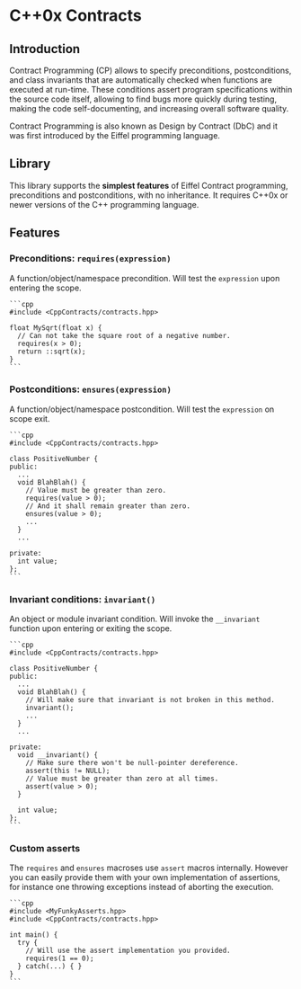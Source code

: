 C++0x Contracts
===============

## Introduction

Contract Programming (CP) allows to specify preconditions, postconditions, and class invariants that are automatically checked when functions are executed at run-time. These conditions assert program specifications within the source code itself, allowing to find bugs more quickly during testing, making the code self-documenting, and increasing overall software quality.

Contract Programming is also known as Design by Contract (DbC) and it was first introduced by the Eiffel programming language.

## Library

This library supports the **simplest features** of Eiffel Contract programming, preconditions and postconditions, with no inheritance. It requires C++0x or newer versions of the C++ programming language.


## Features

### Preconditions: `requires(expression)`

A function/object/namespace precondition. Will test the `expression` upon entering the scope.

    ```cpp
    #include <CppContracts/contracts.hpp>

    float MySqrt(float x) {
      // Can not take the square root of a negative number.
      requires(x > 0);
      return ::sqrt(x);
    }
    ```

### Postconditions: `ensures(expression)`

A function/object/namespace postcondition. Will test the `expression` on scope exit.

    ```cpp
    #include <CppContracts/contracts.hpp>

    class PositiveNumber {
    public:
      ...
      void BlahBlah() {
        // Value must be greater than zero.
        requires(value > 0);
        // And it shall remain greater than zero.
        ensures(value > 0);
        ...
      }
      ...

    private:
      int value;
    };
    ```

### Invariant conditions: `invariant()`

An object or module invariant condition. Will invoke the `__invariant` function upon entering or exiting the scope.

    ```cpp
    #include <CppContracts/contracts.hpp>

    class PositiveNumber {
    public:
      ...
      void BlahBlah() {
        // Will make sure that invariant is not broken in this method.
        invariant();
        ...
      }
      ...

    private:
      void __invariant() {
        // Make sure there won't be null-pointer dereference.
        assert(this != NULL);
        // Value must be greater than zero at all times.
        assert(value > 0);
      }

      int value;
    };
    ```

### Custom asserts

The `requires` and `ensures` macroses use `assert` macros internally. However you can easily provide them with your own implementation of assertions, for instance one throwing exceptions instead of aborting the execution.

    ```cpp
    #include <MyFunkyAsserts.hpp>
    #include <CppContracts/contracts.hpp>

    int main() {
      try {
        // Will use the assert implementation you provided.
        requires(1 == 0);
      } catch(...) { }
    }
    ```